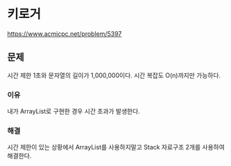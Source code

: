 # 키로거
https://www.acmicpc.net/problem/5397

## 문제 

시간 제한 1초와 문자열의 길이가 1,000,000이다.
시간 복잡도 O(n)까지만 가능하다.

### 이유
내가 ArrayList로 구현한 경우 시간 초과가 발생한다.

### 해결
시간 제한이 있는 상황에서 ArrayList를 사용하지말고 Stack 자료구조 2개를 사용하여 해결한다.

